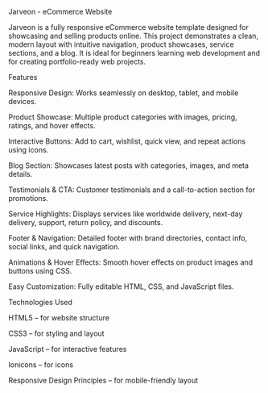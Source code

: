 Jarveon - eCommerce Website

Jarveon is a fully responsive eCommerce website template designed for showcasing and selling products online. This project demonstrates a clean, modern layout with intuitive navigation, product showcases, service sections, and a blog. It is ideal for beginners learning web development and for creating portfolio-ready web projects.

Features

Responsive Design: Works seamlessly on desktop, tablet, and mobile devices.

Product Showcase: Multiple product categories with images, pricing, ratings, and hover effects.

Interactive Buttons: Add to cart, wishlist, quick view, and repeat actions using icons.

Blog Section: Showcases latest posts with categories, images, and meta details.

Testimonials & CTA: Customer testimonials and a call-to-action section for promotions.

Service Highlights: Displays services like worldwide delivery, next-day delivery, support, return policy, and discounts.

Footer & Navigation: Detailed footer with brand directories, contact info, social links, and quick navigation.

Animations & Hover Effects: Smooth hover effects on product images and buttons using CSS.

Easy Customization: Fully editable HTML, CSS, and JavaScript files.

Technologies Used

HTML5 – for website structure

CSS3 – for styling and layout

JavaScript – for interactive features

Ionicons – for icons

Responsive Design Principles – for mobile-friendly layout


